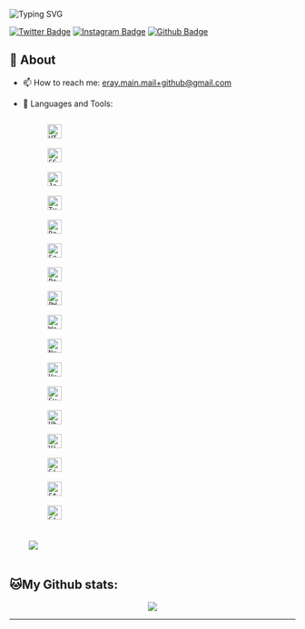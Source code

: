 ![Typing SVG](https://readme-typing-svg.herokuapp.com?font=Architects+Daughter&color=000000&size=30&lines=Hey!+It's+Eray!+👋;I'm+a+Back+End+Developer)

[![Twitter Badge](https://img.shields.io/badge/-Twitter-1da1f2?labelColor=1da1f2&logo=twitter&logoColor=white&link=https://twitter.com/Yaronzz)](https://twitter.com/ErayGunuuygun)
[![Instagram Badge](https://img.shields.io/badge/-Instagram-purple?logo=instagram&logoColor=white&link=https://instagram.com/ahforoughi99/)](https://www.instagram.com/eraygunuuygun____/)
[![Github Badge](https://img.shields.io/badge/-Github-232323?logo=Github&logoColor=white&link=https://space.bilibili.com/7708412)](https://github.com/deverays)

## 🧐 About

- 📫 How to reach me: eray.main.mail+github@gmail.com
- 🌱 Languages and Tools:

    <div>
        <code>
        <img src="https://img.shields.io/badge/HTML5-282C34?logo=HTML5" alt="HTML5" title="HTML5" height="25" />
        </code>
        <code>
        <img src="https://img.shields.io/badge/CSS3-282C34?logo=CSS3&logoColor=229EEB" alt="CSS3" title="CSS3" height="25" />
        </code>
        <code>
        <img src="https://img.shields.io/badge/JavaScript-282C34?logo=JavaScript" alt="JavaScript" title="JavaScript" height="25" />
        </code>
        <code>
        <img src="https://img.shields.io/badge/TypeScript-282C34?logo=TypeScript" alt="TypeScript" title="TypeScript" height="25" />
        </code>
        <code>
        <img src="https://img.shields.io/badge/Bootstrap-282C34?logo=Bootstrap" alt="Bootstrap" title="Bootstrap" height="25" />
        </code>
        <code>
        <img src="https://img.shields.io/badge/Sass-282C34?logo=Sass" alt="Sass" title="Sass" height="25" />
        </code>
        <code>
        <img src="https://img.shields.io/badge/PostCSS-282C34?logo=PostCSS" alt="PostCSS" title="PostCSS" height="25" />
        </code>
        <code>
        <img src="https://img.shields.io/badge/PWA-282C34?logo=PWA" alt="PWA" title="PWA" height="25" />
        </code>
        <code>
        <img src="https://img.shields.io/badge/Webpack-282C34?logo=Webpack" alt="Webpack" title="Webpack" height="25" />
        </code>
        <code>
        <img src="https://img.shields.io/badge/Nuxt.js-282C34?logo=nuxt.js" alt="Nuxt.js" title="Nuxt.js" height="25" />
        </code>
        <code>
        <img src="https://img.shields.io/badge/Vue.js-282C34?logo=Vue.js" alt="Vue.js" title="Vue.js" height="25" />
        </code>
        <code>
        <img src="https://img.shields.io/badge/Svelte-282C34?logo=Svelte" alt="Svelte" title="Svelte" height="25" />
        </code>
        <code>
        <img src="https://img.shields.io/badge/Ubuntu-282C34?logo=Ubuntu" alt="Ubuntu" title="Ubuntu" height="25" />
        </code>
        <code>
        <img src="https://img.shields.io/badge/VisualStudioCode-282C34?logo=VisualStudioCode&logoColor=229EEB" alt="VisualStudioCode" title="VisualStudioCode" height="25" />
        </code>
        <code>
        <img src="https://img.shields.io/badge/GitLab-282C34?logo=GitLab" alt="GitLab" title="GitLab" height="25" />
        </code>
        <code>
        <img src="https://img.shields.io/badge/StackOverflow-282C34?logo=StackOverflow" alt="StackOverflow" title="StackOverflow" height="25" />
        </code>
        <code>
        <img src="https://img.shields.io/badge/GitHub-282C34?logo=GitHub" alt="GitHub" title="GitHub" height="25" />
        </code>
    </div>
    <div>
        <img  style="margin:20px 10px;" src="https://github-readme-stats.vercel.app/api/top-langs/?username=deverays&layout=compact&text_color=daf7dc&bg_color=151515">
    </div>

## 🐱My Github stats:

<div align = "center">
  <img align="center" src= "https://github-profile-trophy.vercel.app/?username=deverays&theme=gruvbox&margin-w=10" />
</div>

---
